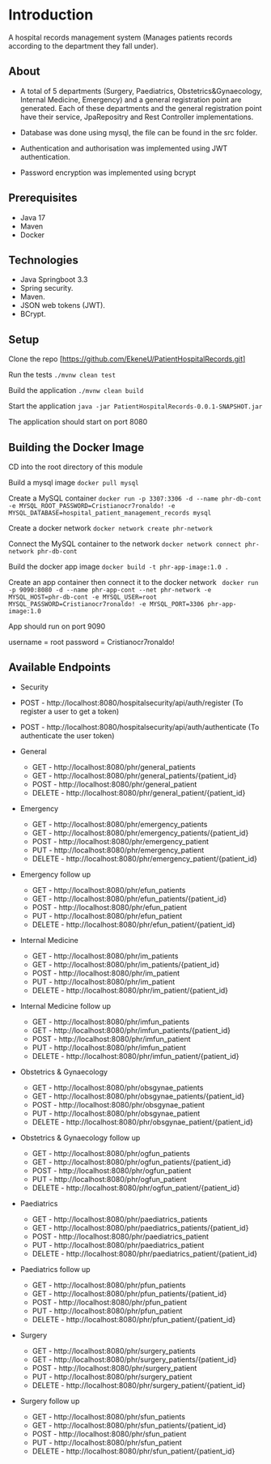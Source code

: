 # Introduction

A hospital records management system (Manages patients records according to the department they fall under).

## About
* A total of 5 departments (Surgery, Paediatrics, Obstetrics&Gynaecology, Internal Medicine, Emergency) and a general registration point are generated.
Each of these departments and the general registration point have their service, JpaRepositry and Rest Controller implementations.

* Database was done using mysql, the file can be found in the src folder.

* Authentication and authorisation was implemented using JWT authentication. 

* Password encryption was implemented using bcrypt

## Prerequisites
* Java 17
* Maven
* Docker

## Technologies

* Java Springboot 3.3
* Spring security.
* Maven.
* JSON web tokens (JWT).
* BCrypt.



## Setup
Clone the repo
[https://github.com/EkeneU/PatientHospitalRecords.git]

Run the tests
`./mvnw clean test`

Build the application
`./mvnw clean build`

Start the application
`java -jar PatientHospitalRecords-0.0.1-SNAPSHOT.jar`

The application should start on port 8080

## Building the Docker Image
CD into the root directory of this module

Build a mysql image
`docker pull mysql`

Create a MySQL container 
`docker run -p 3307:3306 -d --name phr-db-cont -e MYSQL_ROOT_PASSWORD=Cristianocr7ronaldo! -e MYSQL_DATABASE=hospital_patient_management_records mysql`

Create a docker network
`docker network create phr-network`

Connect the MySQL container to the network
`docker network connect phr-network phr-db-cont`

Build the docker app image 
`docker build -t phr-app-image:1.0 .`

Create an app container then connect it to the docker network
` docker run -p 9090:8080 -d --name phr-app-cont --net phr-network -e MYSQL_HOST=phr-db-cont -e MYSQL_USER=root MYSQL_PASSWORD=Cristianocr7ronaldo! -e MYSQL_PORT=3306 phr-app-image:1.0`

App should run on port 9090


username = root
password = Cristianocr7ronaldo!

## Available Endpoints

* Security
 * POST - http://localhost:8080/hospitalsecurity/api/auth/register (To register a user to get a token)
 * POST - http://localhost:8080/hospitalsecurity/api/auth/authenticate (To authenticate the user token)

* General
  * GET - http://localhost:8080/phr/general_patients
  * GET - http://localhost:8080/phr/general_patients/{patient_id}
  * POST - http://localhost:8080/phr/general_patient
  * DELETE - http://localhost:8080/phr/general_patient/{patient_id}
 
* Emergency
  * GET - http://localhost:8080/phr/emergency_patients
  * GET - http://localhost:8080/phr/emergency_patients/{patient_id}
  * POST - http://localhost:8080/phr/emergency_patient
  * PUT - http://localhost:8080/phr/emergency_patient
  * DELETE - http://localhost:8080/phr/emergency_patient/{patient_id}

* Emergency follow up
  * GET - http://localhost:8080/phr/efun_patients
  * GET - http://localhost:8080/phr/efun_patients/{patient_id}
  * POST - http://localhost:8080/phr/efun_patient
  * PUT - http://localhost:8080/phr/efun_patient
  * DELETE - http://localhost:8080/phr/efun_patient/{patient_id}
 
* Internal Medicine
  * GET - http://localhost:8080/phr/im_patients
  * GET - http://localhost:8080/phr/im_patients/{patient_id}
  * POST - http://localhost:8080/phr/im_patient
  * PUT - http://localhost:8080/phr/im_patient
  * DELETE - http://localhost:8080/phr/im_patient/{patient_id}
 
* Internal Medicine follow up
  * GET - http://localhost:8080/phr/imfun_patients
  * GET - http://localhost:8080/phr/imfun_patients/{patient_id}
  * POST - http://localhost:8080/phr/imfun_patient
  * PUT - http://localhost:8080/phr/imfun_patient
  * DELETE - http://localhost:8080/phr/imfun_patient/{patient_id}
 
* Obstetrics & Gynaecology
  * GET - http://localhost:8080/phr/obsgynae_patients
  * GET - http://localhost:8080/phr/obsgynae_patients/{patient_id}
  * POST - http://localhost:8080/phr/obsgynae_patient
  * PUT - http://localhost:8080/phr/obsgynae_patient
  * DELETE - http://localhost:8080/phr/obsgynae_patient/{patient_id}
 
* Obstetrics & Gynaecology follow up
  * GET - http://localhost:8080/phr/ogfun_patients
  * GET - http://localhost:8080/phr/ogfun_patients/{patient_id}
  * POST - http://localhost:8080/phr/ogfun_patient
  * PUT - http://localhost:8080/phr/ogfun_patient
  * DELETE - http://localhost:8080/phr/ogfun_patient/{patient_id}
 
* Paediatrics
  * GET - http://localhost:8080/phr/paediatrics_patients
  * GET - http://localhost:8080/phr/paediatrics_patients/{patient_id}
  * POST - http://localhost:8080/phr/paediatrics_patient
  * PUT - http://localhost:8080/phr/paediatrics_patient
  * DELETE - http://localhost:8080/phr/paediatrics_patient/{patient_id}
 
* Paediatrics follow up
  * GET - http://localhost:8080/phr/pfun_patients
  * GET - http://localhost:8080/phr/pfun_patients/{patient_id}
  * POST - http://localhost:8080/phr/pfun_patient
  * PUT - http://localhost:8080/phr/pfun_patient
  * DELETE - http://localhost:8080/phr/pfun_patient/{patient_id}
 
* Surgery
  * GET - http://localhost:8080/phr/surgery_patients
  * GET - http://localhost:8080/phr/surgery_patients/{patient_id}
  * POST - http://localhost:8080/phr/surgery_patient
  * PUT - http://localhost:8080/phr/surgery_patient
  * DELETE - http://localhost:8080/phr/surgery_patient/{patient_id}
 
* Surgery follow up
  * GET - http://localhost:8080/phr/sfun_patients
  * GET - http://localhost:8080/phr/sfun_patients/{patient_id}
  * POST - http://localhost:8080/phr/sfun_patient
  * PUT - http://localhost:8080/phr/sfun_patient
  * DELETE - http://localhost:8080/phr/sfun_patient/{patient_id}
 
  

